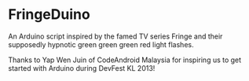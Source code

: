 FringeDuino
===========

An Arduino script inspired by the famed TV series Fringe and their supposedly hypnotic green green green red light flashes.

Thanks to Yap Wen Juin of CodeAndroid Malaysia for inspiring us to get started with Arduino during DevFest KL 2013!
